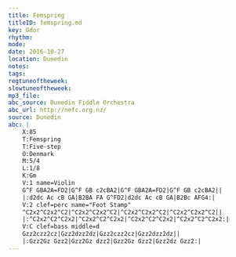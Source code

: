 ```yaml
---
title: Femspring
titleID: femspring.md
key: Gdor
rhythm: 
mode:
date: 2016-10-27
location: Dunedin
notes:
tags:
regtuneoftheweek:
slowtuneoftheweek:
mp3_file:
abc_source: Dunedin Fiddle Orchestra
abc_url: http://nefc.org.nz/
source: Dunedin
abc: |
    X:85
    T:Femspring
    T:Five-step
    O:Denmark
    M:5/4
    L:1/8
    K:Gm
    V:1 name=Violin
    G^F GBA2A=FD2|G^F GB c2cBA2|G^F GBA2A=FD2|G^F GB c2cBA2||
    |:d2dc Ac cB GA|B2BA FA G^FD2|d2dc Ac cB GA|B2Bc AFG4:|
    V:2 clef=perc name="Foot Stamp"
    ^C2x2^C2x2^C2|^C2x2^C2x2^C2|^C2x2^C2x2^C2|^C2x2^C2x2^C2||
    |:^C2x2^C2^C2x2|^C2x2^C2^C2x2|^C2x2^C2^C2x2|^C2x2^C2^C2x2:|
    V:C clef=bass middle=d
    Gzz2czz2cz|Gzz2dzz2dz|Gzz2czz2cz|Gzz2dzz2dz||
    |:Gzz2Gz Gzz2|Gzz2Gz dzz2|Gzz2Gz Gzz2|Gzz2dz Gzz2:|
---
```

